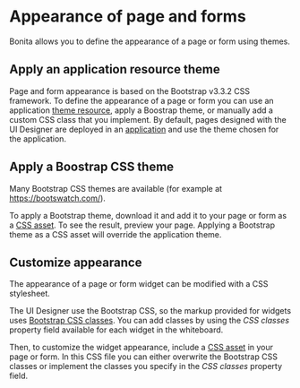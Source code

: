 # Appearance of page and forms

Bonita allows you to define the appearance of a page or form using themes.

## Apply an application resource theme

Page and form appearance is based on the Bootstrap v3.3.2 CSS framework. To define the appearance of a page or form you can use an application [theme resource](themes.md), apply a Boostrap theme, or manually add a custom CSS class that you implement.
By default, pages designed with the UI Designer are deployed in an [application](applications.md) and use the theme chosen for the application.

## Apply a Boostrap CSS theme

Many Bootstrap CSS themes are available (for example at <https://bootswatch.com/>). 

To apply a Bootstrap theme, download it and add it to your page or form as a [CSS asset](assets.md). To see the result, preview your page. Applying a Bootstrap theme as a CSS asset will override the application theme.

## Customize appearance

The appearance of a page or form widget can be modified with a CSS stylesheet. 

The UI Designer use the Bootstrap CSS, so the markup provided for widgets uses [Bootstrap CSS classes](http://getbootstrap.com/css/#helper-classes). You can add classes by using the _CSS classes_ property field available for each widget in the whiteboard.

Then, to customize the widget appearance, include a [CSS asset](assets.md) in your page or form. In this CSS file you can either overwrite the Bootstrap CSS classes or implement the classes you specify in the _CSS classes_ property field.

